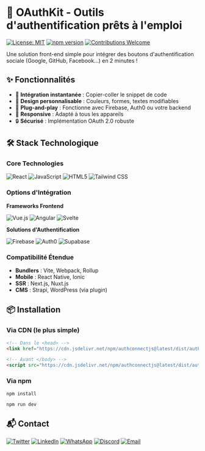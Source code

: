# 🔐 OAuthKit - Outils d'authentification prêts à l'emploi

[![License: MIT](https://img.shields.io/badge/License-MIT-blue.svg)](LICENSE)
[![npm version](https://img.shields.io/npm/v/authconnectjs)](https://www.npmjs.com/package/authconnectjs)
[![Contributions Welcome](https://img.shields.io/badge/contributions-welcome-brightgreen)](CONTRIBUTING.md)

Une solution front-end simple pour intégrer des boutons d'authentification sociale (Google, GitHub, Facebook...) en 2 minutes !

## ✨ Fonctionnalités

- 🚀 **Intégration instantanée** : Copier-coller le snippet de code
- 🎨 **Design personnalisable** : Couleurs, formes, textes modifiables
- 🔌 **Plug-and-play** : Fonctionne avec Firebase, Auth0 ou votre backend
- 📱 **Responsive** : Adapté à tous les appareils
- 🔒 **Sécurisé** : Implémentation OAuth 2.0 robuste

## 🛠 Stack Technologique

### Core Technologies
<p align="left">
  <img src="https://img.shields.io/badge/React-20232A?style=for-the-badge&logo=react&logoColor=61DAFB" alt="React">
  <img src="https://img.shields.io/badge/JavaScript-F7DF1E?style=for-the-badge&logo=javascript&logoColor=black" alt="JavaScript">
  <img src="https://img.shields.io/badge/HTML5-E34F26?style=for-the-badge&logo=html5&logoColor=white" alt="HTML5">
  <img src="https://img.shields.io/badge/Tailwind_CSS-38B2AC?style=for-the-badge&logo=tailwind-css&logoColor=white" alt="Tailwind CSS">
</p>

### Options d'Intégration

**Frameworks Frontend**  
<p align="left">
  <img src="https://img.shields.io/badge/Vue.js-35495E?style=flat&logo=vuedotjs&logoColor=4FC08D" alt="Vue.js">
  <img src="https://img.shields.io/badge/Angular-DD0031?style=flat&logo=angular&logoColor=white" alt="Angular">
  <img src="https://img.shields.io/badge/Svelte-4A4A55?style=flat&logo=svelte&logoColor=FF3E00" alt="Svelte">
</p>

**Solutions d'Authentification**  
<p align="left">
  <img src="https://img.shields.io/badge/Firebase-FFCA28?style=flat&logo=firebase&logoColor=black" alt="Firebase">
  <img src="https://img.shields.io/badge/Auth0-EB5424?style=flat&logo=auth0&logoColor=white" alt="Auth0">
  <img src="https://img.shields.io/badge/Supabase-3ECF8E?style=flat&logo=supabase&logoColor=white" alt="Supabase">
</p>

### Compatibilité Étendue
- **Bundlers** : Vite, Webpack, Rollup
- **Mobile** : React Native, Ionic
- **SSR** : Next.js, Nuxt.js
- **CMS** : Strapi, WordPress (via plugin)

## 📦 Installation

### Via CDN (le plus simple)
```html
<!-- Dans le <head> -->
<link href="https://cdn.jsdelivr.net/npm/authconnectjs@latest/dist/authconnect.min.css" rel="stylesheet">

<!-- Avant </body> -->
<script src="https://cdn.jsdelivr.net/npm/authconnectjs@latest/dist/authconnect.min.js"></script>
```
### Via npm
```Dependances
npm install
```
```preview
npm run dev
```

## 📬 Contact

[![Twitter](https://img.shields.io/badge/Twitter-1DA1F2?style=for-the-badge&logo=twitter&logoColor=white)](https://twitter.com/votre-handle)
[![LinkedIn](https://img.shields.io/badge/LinkedIn-0077B5?style=for-the-badge&logo=linkedin&logoColor=white)](https://linkedin.com/in/votre-profil)
[![WhatsApp](https://img.shields.io/badge/WhatsApp-25D366?style=for-the-badge&logo=whatsapp&logoColor=white)](https://wa.me/yourphonenumber)
[![Discord](https://img.shields.io/badge/Discord-5865F2?style=for-the-badge&logo=discord&logoColor=white)](https://discord.gg/votre-invite)
[![Email](https://img.shields.io/badge/Email-D14836?style=for-the-badge&logo=gmail&logoColor=white)](mailto:votre-email@domain.com)
